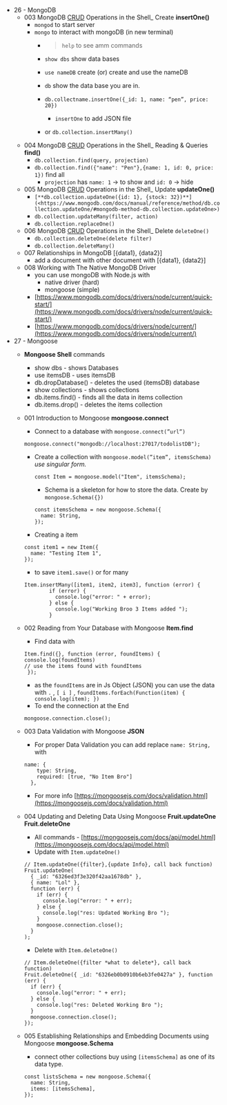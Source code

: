 - 26 - MongoDB
    - 003 MongoDB [CRUD](https://www.mongodb.com/docs/manual/crud/) Operations in the Shell_ Create **insertOne()**
        - `mongod` to start server
        - `mongo` to interact with mongoDB (in new terminal)
            - > `help` to see amm commands
                
            - `show dbs` show data bases
            - `use nameDB` create (or) create and use the nameDB
            - `db` show the data base you are in.
            - `db.collectname.insertOne({_id: 1, name: “pen”, price: 20})`
                - `insertOne` to add JSON file
            - or `db.collection.insertMany()`
    - 004 MongoDB [CRUD](https://www.mongodb.com/docs/manual/crud/) Operations in the Shell_ Reading & Queries **find()**
        - `db.collection.find(query, projection)`
        - `db.collection.find({"name": "Pen"},{name: 1, id: 0, price: 1})` find all
            - `projection` has `name: 1` -> to show and `id: 0` → hide
    - 005 MongoDB [CRUD](https://www.mongodb.com/docs/manual/crud/) Operations in the Shell_ Update **updateOne()**
        - `[**db.collection.updateOne({id: 1}, {stock: 32})**](<https://www.mongodb.com/docs/manual/reference/method/db.collection.updateOne/#mongodb-method-db.collection.updateOne>)`
        - `db.collection.updateMany(filter, action)`
        - `db.collection.replaceOne()`
    - 006 MongoDB [CRUD](https://www.mongodb.com/docs/manual/crud/) Operations in the Shell_ Delete `deleteOne()`
        - `db.collection.deleteOne(delete filter)`
        - `db.collection.deleteMany()`
    - 007 Relationships in MongoDB [{data1}, {data2}]
        - add a document with other document with [{data1}, {data2}]
    - 008 Working with The Native MongoDB Driver
        - you can use mongoDB with Node.js with
            - native driver (hard)
            - mongoose (simple)
        - [https://www.mongodb.com/docs/drivers/node/current/quick-start/](https://www.mongodb.com/docs/drivers/node/current/quick-start/)
        - [https://www.mongodb.com/docs/drivers/node/current/](https://www.mongodb.com/docs/drivers/node/current/)
- 27 - Mongoose
    - **Mongoose Shell** commands
        
        - show dbs - shows Databases
        - use itemsDB - uses itemsDB
        - db.dropDatabase() - deletes the used (itemsDB) database
        - show collections - shows collections
        - db.items.find() - finds all the data in items collection
        - db.items.drop() - deletes the items collection
    - 001 Introduction to Mongoose **mongoose.connect**
        
        - Connect to a database with `mongoose.connect(”url”)`
        
        ```
        mongoose.connect("mongodb://localhost:27017/todolistDB");
        ```
        
        - Create a collection with `mongoose.model(”item”, itemsSchema)` _use singular form._
            
            ```
            const Item = mongoose.model("Item", itemsSchema);
            ```
            
            - Schema is a skeleton for how to store the data. Create by `mongoose.Schema({})`
            
            ```
            const itemsSchema = new mongoose.Schema({
              name: String,
            });
            ```
            
        - Creating a item
            
        
        ```
        const item1 = new Item({
          name: "Testing Item 1",
        });
        ```
        
        - to save `item1.save()` or for many
        
        ```
        Item.insertMany([item1, item2, item3], function (error) {
                if (error) {
                  console.log("error: " + error);
                } else {
                  console.log("Working Broo 3 Items added ");
                }
        ```
        
    - 002 Reading from Your Database with Mongoose **Item.find**
        
        - Find data with
        
        ```
        Item.find({}, function (error, foundItems) { 
        console.log(foundItems)
        // use the items found with foundItems
         });
        ```
        
        - as the `foundItems` are in Js Object (JSON) you can use the data with `.` , `[ i ]` , `foundItems.forEach(Function(item) { console.log(item); })`
        - To end the connection at the End
        
        ```
        mongoose.connection.close();
        ```
        
    - 003 Data Validation with Mongoose **JSON**
        
        - For proper Data Validation you can add replace `name: String,` with
        
        ```
        name: {
            type: String,
            required: [true, "No Item Bro"]
          },
        ```
        
        - For more info [https://mongoosejs.com/docs/validation.html](https://mongoosejs.com/docs/validation.html)
    - 004 Updating and Deleting Data Using Mongoose **Fruit.updateOne Fruit.deleteOne**
        
        - All commands - [https://mongoosejs.com/docs/api/model.html](https://mongoosejs.com/docs/api/model.html)
        - Update with `Item.updateOne()`
        
        ```
        // Item.updateOne({filter},{update Info}, call back function)
        Fruit.updateOne(
          { _id: "6326ed3f3e320f42aa1678db" },
          { name: "Lol" },
          function (err) {
            if (err) {
              console.log("error: " + err);
            } else {
              console.log("res: Updated Working Bro ");
            }
            mongoose.connection.close();
          }
        );
        ```
        
        - Delete with `Item.deleteOne()`
        
        ```
        // Item.deleteOne({filter *what to delete*}, call back function)
        Fruit.deleteOne({ _id: "6326eb0b0910b6eb3fe0427a" }, function (err) {
          if (err) {
            console.log("error: " + err);
          } else {
            console.log("res: Deleted Working Bro ");
          }
          mongoose.connection.close();
        });
        ```
        
    - 005 Establishing Relationships and Embedding Documents using Mongoose **mongoose.Schema**
        
        - connect other collections buy using `[itemsSchema]` as one of its data type.
        
        ```
        const listsSchema = new mongoose.Schema({
          name: String,
          items: [itemsSchema],
        });
        ```

